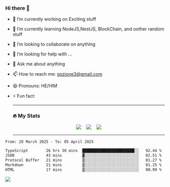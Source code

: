 ### Hi there 👋

<!--
**charlieScript/charlieScript** is a ✨ _special_ ✨ repository because its `README.md` (this file) appears on your GitHub profile.

Here are some ideas to get you started: -->

- 🔭 I’m currently working on Exciting stuff
- 🌱 I’m currently learning NodeJS,NestJS, BlockChain, and oother random stuff
- 👯 I’m looking to collaborate on anything
- 🤔 I’m looking for help with ...
- 💬 Ask me about anything
- 📫 How to reach me: gozione3@gmail.com
- 😄 Pronouns: HE/HIM
- ⚡ Fun fact:


  ---

  ### :fire: My Stats

  <div id="stats" align="center">
  <img src="http://github-readme-streak-stats.herokuapp.com?user=charlieScript&theme=dark&date_format=M%20j%5B%2C%20Y%5D" />&nbsp;&nbsp;&nbsp;
  <img src="https://github-readme-stats.vercel.app/api/top-langs/?username=charlieScript&layout=compact&theme=vision-friendly-dark"/>&nbsp;&nbsp;&nbsp;
  <img src="https://github-readme-stats.vercel.app/api?username=charlieScript&show_icons=true&theme=radical"/>
  </div>

  ---



<!--START_SECTION:waka-->

```txt
From: 29 March 2025 - To: 05 April 2025

TypeScript        26 hrs 30 mins  ███████████████████████░░   92.44 %
JSON              43 mins         ▓░░░░░░░░░░░░░░░░░░░░░░░░   02.51 %
Protocol Buffer   21 mins         ▒░░░░░░░░░░░░░░░░░░░░░░░░   01.27 %
Markdown          21 mins         ▒░░░░░░░░░░░░░░░░░░░░░░░░   01.25 %
HTML              17 mins         ▒░░░░░░░░░░░░░░░░░░░░░░░░   00.99 %
```

<!--END_SECTION:waka-->
![](https://komarev.com/ghpvc/?username=charlieScript)
